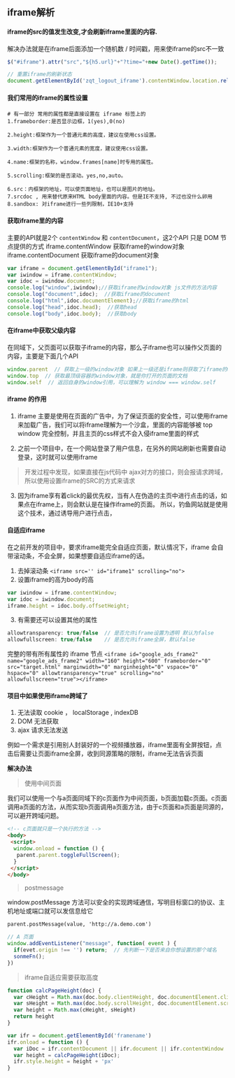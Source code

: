 ## iframe解析

#### iframe的src的值发生改变,才会刷新iframe里面的内容.
解决办法就是在iframe后面添加一个随机数 / 时间戳，用来使iframe的src不一致
```js
$("#iframe").attr("src","${h5.url}"+"?time="+new Date().getTime());

// 重置iframe的刷新状态
document.getElementById('zqt_logout_iframe').contentWindow.location.reload(true);
```

#### 我们常用的iframe的属性设置
```shell
# 有一部分 常用的属性都是直接设置在 iframe 标签上的
1.frameborder:是否显示边框，1(yes),0(no)

2.height:框架作为一个普通元素的高度，建议在使用css设置。

3.width:框架作为一个普通元素的宽度，建议使用css设置。

4.name:框架的名称，window.frames[name]时专用的属性。

5.scrolling:框架的是否滚动。yes,no,auto。

6.src：内框架的地址，可以使页面地址，也可以是图片的地址。
7.srcdoc , 用来替代原来HTML body里面的内容。但是IE不支持, 不过也没什么卵用
8.sandbox: 对iframe进行一些列限制，IE10+支持
```

#### 获取iframe里的内容
主要的API就是2个 `contentWindow` 和 `contentDocument`，这2个API 只是 DOM 节点提供的方式
iframe.contentWindow 获取iframe的window对象
iframe.contentDocument 获取iframe的document对象

```js
var iframe = document.getElementById("iframe1");
var iwindow = iframe.contentWindow;
var idoc = iwindow.document;
console.log("window",iwindow);//获取iframe的window对象 js文件的方法内容
console.log("document",idoc);  //获取iframe的document
console.log("html",idoc.documentElement);//获取iframe的html
console.log("head",idoc.head);  //获取head
console.log("body",idoc.body);  //获取body
```

#### 在iframe中获取父级内容
在同域下，父页面可以获取子iframe的内容，那么子iframe也可以操作父页面的内容，主要是下面几个API
```js
window.parent  // 获取上一级的window对象 如果上一级还是iframe则获取了iframe的window对象
window.top  // 获取最顶级容器的window对象，就是你打开的页面的文档
window.self  // 返回自身的window引用，可以理解为 window === window.self
```

#### iframe 的作用
1. iframe 主要是使用在页面的广告中，为了保证页面的安全性，可以使用iframe来加载广告，我们可以将iframe理解为一个沙盒，里面的内容能够被 top window 完全控制，并且主页的css样式不会入侵iframe里面的样式

2. 之前一个项目中，在一个网站登录了用户信息，在另外的网站刷新也需要自动登录，这时就可以使用iframe
> 开发过程中发现，如果直接在js代码中 ajax对方的接口，则会报请求跨域，所以使用设置iframe的SRC的方式来请求

3. 因为iframe享有着click的最优先权，当有人在伪造的主页中进行点击的话，如果点在iframe上，则会默认是在操作iframe的页面。 所以，钓鱼网站就是使用这个技术，通过诱导用户进行点击，

#### 自适应iframe
在之前开发的项目中，要求iframe能完全自适应页面，默认情况下，iframe 会自带滚动条，不会全屏，如果想要自适应iframe的话。
1. 去掉滚动条 `<iframe src='' id="iframe1" scrolling="no">`
2. 设置iframe的高为body的高
```js
var iwindow = iframe.contentWindow;
var idoc = iwindow.document;
iframe.height = idoc.body.offsetHeight;
```
3. 有需要还可以设置其他的属性  
```js
allowtransparency: true/false  // 是否允许iframe设置为透明 默认为false
allowfullscreen: true/false    // 是否允许iframe全屏，默认false
```


完整的带有所有属性的 iframe 节点
`<iframe id="google_ads_frame2" name="google_ads_frame2" width="160" height="600" frameborder="0" src="target.html" marginwidth="0" marginheight="0" vspace="0" hspace="0" allowtransparency="true" scrolling="no" allowfullscreen="true"></iframe>`



#### 项目中如果使用iframe跨域了

1. 无法读取 cookie ， localStorage , indexDB
2. DOM 无法获取 
3. ajax 请求无法发送



例如一个需求是引用别人封装好的一个视频播放器，iframe里面有全屏按钮，点击后需要让页面iframe全屏，收到同源策略的限制，iframe无法告诉页面

**解决办法**

> 使用中间页面

我们可以使用一个与a页面同域下的c页面作为中间页面，b页面加载c页面。c页面调用a页面的方法，从而实现b页面调用a页面方法，由于c页面和a页面是同源的，可以避开跨域问题。

```html
<!-- c页面就只是一个执行的方法 -->
<body>
 <script>
  window.onload = function () {
   parent.parent.toggleFullScreen();
  }
 </script>
</body>
```



> postmessage

window.postMessage 方法可以安全的实现跨域通信，写明目标窗口的协议、主机地址或端口就可以发信息给它

```html
parent.postMessage(value, 'http://a.demo.com')
```

```js
// A 页面
window.addEventListener("message", function( event ) {
  if(evet.origin !== '') return;  // 先判断一下是否来自你想设置的那个域名
  sonmeFn();
})
```

> iframe自适应需要获取高度
```js
function calcPageHeight(doc) {
  var cHeight = Math.max(doc.body.clientHeight, doc.documentElement.clientHeight)
  var sHeight = Math.max(doc.body.scrollHeight, doc.documentElement.scrollHeight)
  var height = Math.max(cHeight, sHeight)
  return height
}

var ifr = document.getElementById('framename')
ifr.onload = function () {
  var iDoc = ifr.contentDocument || ifr.document || ifr.contentWindow
  var height = calcPageHeight(iDoc);
  ifr.style.height = height + 'px'
}
```
